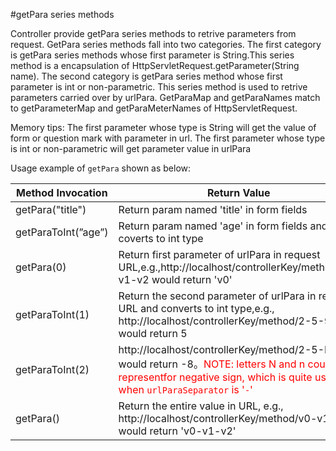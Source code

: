 #getPara series methods

  Controller provide getPara series methods to retrive parameters from request. GetPara series methods fall into two categories. The first category is getPara series methods whose first parameter is String.This series method is a encapsulation of HttpServletRequest.getParameter(String name). The second category is getPara series method whose first parameter is int or non-parametric.
  This series method is used to retrive parameters carried over by urlPara. GetParaMap and getParaNames  match to getParameterMap and  getParaMeterNames of HttpServletRequest.
  

<font coler='red'>Memory tips: The first parameter whose type is String  will get the value of form or question mark with parameter in url.
The first parameter whose type is int or non-parametric will get parameter value in urlPara</font>


Usage example of `getPara` shown as below:

|Method Invocation  |Return Value  |
|-------------------|--------------|
|getPara("title")   |Return param named 'title' in form fields|
|getParaToInt(”age”)|Return param named 'age' in form fields and coverts to int type|
|getPara(0)         |Return first parameter of urlPara in request URL,e.g.,http://localhost/controllerKey/method/v0-v1-v2 would return 'v0'|
|getParaToInt(1)    |Return the second parameter of urlPara in request URL and converts to int type,e.g., http://localhost/controllerKey/method/2-5-9 would return 5|
|getParaToInt(2)    |http://localhost/controllerKey/method/2-5-N8 would return -8。<font color='red'>NOTE: letters N and n could representfor negative sign, which is quite useful when `urlParaSeparator` is '`-`'</font>|
|getPara()|Return the entire value in URL, e.g., http://localhost/controllerKey/method/v0-v1-v2 would return 'v0-v1-v2'|
